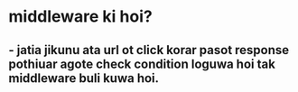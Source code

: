 # middleware ki hoi?
## - jatia jikunu ata url ot click korar pasot response pothiuar agote check condition loguwa hoi tak middleware buli kuwa hoi. 